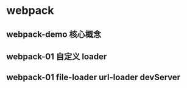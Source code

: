 # webpack

## webpack-demo 核心概念

## webpack-01 自定义 loader

## webpack-01 file-loader url-loader devServer
